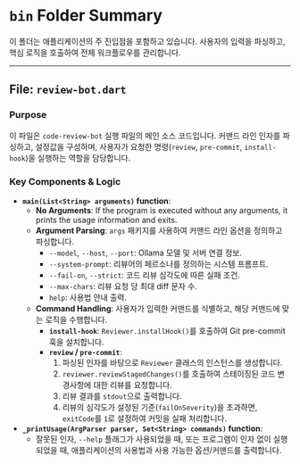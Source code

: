 # `bin` Folder Summary

이 폴더는 애플리케이션의 주 진입점을 포함하고 있습니다. 사용자의 입력을 파싱하고, 핵심 로직을 호출하여 전체 워크플로우를 관리합니다.

---

## File: `review-bot.dart`

### Purpose

이 파일은 `code-review-bot` 실행 파일의 메인 소스 코드입니다. 커맨드 라인 인자를 파싱하고, 설정값을 구성하며, 사용자가 요청한 명령(`review`, `pre-commit`, `install-hook`)을 실행하는 역할을 담당합니다.

### Key Components & Logic

- **`main(List<String> arguments)` function**:
  - **No Arguments**: If the program is executed without any arguments, it prints the usage information and exits.
  - **Argument Parsing**: `args` 패키지를 사용하여 커맨드 라인 옵션을 정의하고 파싱합니다.
    - `--model`, `--host`, `--port`: Ollama 모델 및 서버 연결 정보.
    - `--system-prompt`: 리뷰어의 페르소나를 정의하는 시스템 프롬프트.
    - `--fail-on`, `--strict`: 코드 리뷰 심각도에 따른 실패 조건.
    - `--max-chars`: 리뷰 요청 당 최대 diff 문자 수.
    - `help`: 사용법 안내 출력.
  - **Command Handling**: 사용자가 입력한 커맨드를 식별하고, 해당 커맨드에 맞는 로직을 수행합니다.
    - **`install-hook`**: `Reviewer.installHook()`를 호출하여 Git pre-commit 훅을 설치합니다.
    - **`review` / `pre-commit`**:
      1. 파싱된 인자를 바탕으로 `Reviewer` 클래스의 인스턴스를 생성합니다.
      2. `reviewer.reviewStagedChanges()`를 호출하여 스테이징된 코드 변경사항에 대한 리뷰를 요청합니다.
      3. 리뷰 결과를 `stdout`으로 출력합니다.
      4. 리뷰의 심각도가 설정된 기준(`failOnSeverity`)을 초과하면, `exitCode`를 `1`로 설정하여 커밋을 실패 처리합니다.
- **`_printUsage(ArgParser parser, Set<String> commands)` function**:
  - 잘못된 인자, `--help` 플래그가 사용되었을 때, 또는 프로그램이 인자 없이 실행되었을 때, 애플리케이션의 사용법과 사용 가능한 옵션/커맨드를 출력합니다.